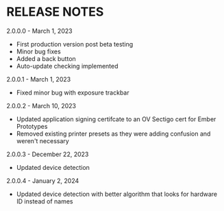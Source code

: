 # RELEASE NOTES

2.0.0.0 - March 1, 2023
- First production version post beta testing
- Minor bug fixes
- Added a back button
- Auto-update checking implemented

2.0.0.1 - March 1, 2023
- Fixed minor bug with exposure trackbar

2.0.0.2 - March 10, 2023
- Updated application signing certifcate to an OV Sectigo cert for Ember Prototypes
- Removed existing printer presets as they were adding confusion and weren't necessary

2.0.0.3 - December 22, 2023
- Updated device detection

2.0.0.4 - January 2, 2024
- Updated device detection with better algorithm that looks for hardware ID instead of names
